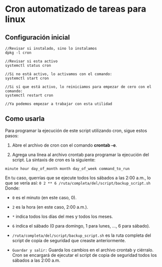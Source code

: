 # Cron automatizado de tareas para linux

## Configuración inicial

```console
//Revisar si instalado, sino lo instalamos
dpkg -l cron

//Revisar si esta activo
systemctl status cron

//Si no está activo, lo activamos con el comando:
systemctl start cron

//Si sí que está activo, lo reiniciamos para empezar de cero con el comando:
systemctl restart cron

//Ya podemos empezar a trabajar con esta utilidad
```

## Como usarla

Para programar la ejecución de este script utilizando cron, sigue estos pasos:

1. Abre el archivo de cron con el comando **crontab -e**.

2. Agrega una línea al archivo crontab para programar la ejecución del script. La sintaxis de cron es la siguiente:

```console
minute hour day_of_month month day_of_week command_to_run
```

En tu caso, querrías que se ejecute todos los sábados a las 2:00 a.m., lo que se vería así:
``0 2 ** 6 /ruta/completa/del/script/backup_script.sh``
Donde:

- ``0`` es el minuto (en este caso, 0).
- ``2`` es la hora (en este caso, 2:00 a.m.).

- ``*`` indica todos los días del mes y todos los meses.
- ``6`` indica el sábado (0 para domingo, 1 para lunes, ..., 6 para sábado).
- ``/ruta/completa/del/script/backup_script.sh`` es la ruta completa del script de copia de seguridad que creaste anteriormente.
- ``Guardar y salir:`` Guarda los cambios en el archivo crontab y ciérralo. Cron se encargará de ejecutar el script de copia de seguridad todos los sábados a las 2:00 a.m.
